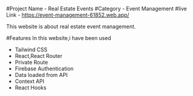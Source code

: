 #Project Name - Real Estate Events
#Category - Event Management
#live Link - https://event-management-61852.web.app/

This website is about real estate event management.

#Features
In this website,i have been used
- Tailwind CSS
- React,React Router
- Private Route
- Firebase Authentication
- Data loaded from API
- Context API
- React Hooks
